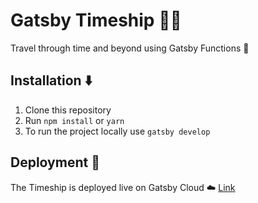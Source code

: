 # Gatsby Timeship 🚀⏰

Travel through time and beyond using Gatsby Functions 🚀

## Installation ⬇️

1. Clone this repository
2. Run `npm install` or `yarn`
3. To run the project locally use `gatsby develop`

## Deployment 🚀

The Timeship is deployed live on Gatsby Cloud ☁️ [Link](https://gatsbytimeshipmain.gatsbyjs.io/)
